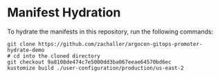 # Manifest Hydration

To hydrate the manifests in this repository, run the following commands:

```shell
git clone https://github.com/zachaller/argocon-gitops-promoter-hydrate-demo
# cd into the cloned directory
git checkout 9a8108de474c7e5000dd3ba067eeae64570bd6ec
kustomize build ./user-configuration/production/us-east-2
```

